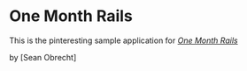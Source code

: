 # One Month Rails

This is the pinteresting sample application for
[*One Month Rails*](http://onemonthrails.com)

by [Sean Obrecht]